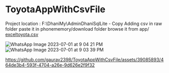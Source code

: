 # ToyotaAppWithCsvFile
Project location : F:\DhaniMy\AdminDhaniSqlLite - Copy
Adding csv in raw folder paste it in phonememory/download folder browse it from app/
[exceltoyota.csv](https://github.com/gaurav2398/ToyotaAppWithCsvFile/files/11926662/exceltoyota.csv)

![WhatsApp Image 2023-07-01 at 9 04 21 PM](https://github.com/gaurav2398/ToyotaAppWithCsvFile/assets/39085893/b732b0c2-e037-454b-870e-94fc7c2649c2)
![WhatsApp Image 2023-07-01 at 9 03 39 PM](https://github.com/gaurav2398/ToyotaAppWithCsvFile/assets/39085893/b40753e2-bbc5-4e0d-92b8-c0e02a2643fb)


https://github.com/gaurav2398/ToyotaAppWithCsvFile/assets/39085893/464de3b4-593f-4704-a26e-9d626e2f9f32

